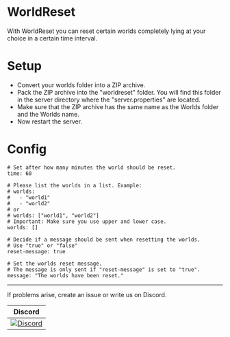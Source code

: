 # WorldReset

With WorldReset you can reset certain worlds completely lying at your choice in a certain time interval.
# Setup

- Convert your worlds folder into a ZIP archive.
- Pack the ZIP archive into the "worldreset" folder. You will find this folder in the server directory where the "server.properties" are located.
- Make sure that the ZIP archive has the same name as the Worlds folder and the Worlds name.
- Now restart the server.

# Config
```
# Set after how many minutes the world should be reset.
time: 60

# Please list the worlds in a list. Example:
# worlds:
#   - "world1"
#   - "world2"
# or
# worlds: ["world1", "world2"]
# Important: Make sure you use upper and lower case.
worlds: []

# Decide if a message should be sent when resetting the worlds.
# Use "true" or "false"
reset-message: true

# Set the worlds reset message.
# The message is only sent if "reset-message" is set to "true".
message: "The worlds have been reset."
```

----------------

If problems arise, create an issue or write us on Discord.

| Discord |
| :---: |
[![Discord](https://img.shields.io/discord/427472879072968714.svg?style=flat-square&label=discord&colorB=7289da)](https://discord.gg/Ce2aY25) |
